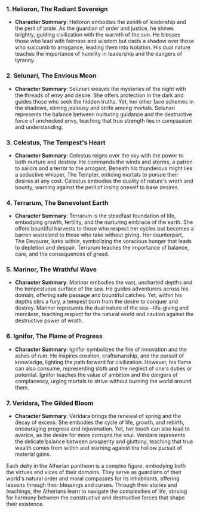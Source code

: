 ### 1. **Helioron, The Radiant Sovereign**
- **Character Summary**: Helioron embodies the zenith of leadership and the peril of pride. As the guardian of order and justice, he shines brightly, guiding civilization with the warmth of the sun. He blesses those who lead with fairness and wisdom but casts a shadow over those who succumb to arrogance, leading them into isolation. His dual nature teaches the importance of humility in leadership and the dangers of tyranny.

### 2. **Selunari, The Envious Moon**
- **Character Summary**: Selunari weaves the mysteries of the night with the threads of envy and desire. She offers protection in the dark and guides those who seek the hidden truths. Yet, her other face schemes in the shadows, stirring jealousy and strife among mortals. Selunari represents the balance between nurturing guidance and the destructive force of unchecked envy, teaching that true strength lies in compassion and understanding.

### 3. **Celestus, The Tempest's Heart**
- **Character Summary**: Celestus reigns over the sky with the power to both nurture and destroy. He commands the winds and storms, a patron to sailors and a terror to the arrogant. Beneath his thunderous might lies a seductive whisper, The Tempter, enticing mortals to pursue their desires at any cost. Celestus embodies the duality of nature's wrath and bounty, warning against the peril of losing oneself to base desires.

### 4. **Terrarum, The Benevolent Earth**
- **Character Summary**: Terrarum is the steadfast foundation of life, embodying growth, fertility, and the nurturing embrace of the earth. She offers bountiful harvests to those who respect her cycles but becomes a barren wasteland to those who take without giving. Her counterpart, The Devourer, lurks within, symbolizing the voracious hunger that leads to depletion and despair. Terrarum teaches the importance of balance, care, and the consequences of greed.

### 5. **Marinor, The Wrathful Wave**
- **Character Summary**: Marinor embodies the vast, uncharted depths and the tempestuous surface of the sea. He guides adventurers across his domain, offering safe passage and bountiful catches. Yet, within his depths stirs a fury, a tempest born from the desire to conquer and destroy. Marinor represents the dual nature of the sea—life-giving and merciless, teaching respect for the natural world and caution against the destructive power of wrath.

### 6. **Ignifor, The Flame of Progress**
- **Character Summary**: Ignifor symbolizes the fire of innovation and the ashes of ruin. He inspires creation, craftsmanship, and the pursuit of knowledge, lighting the path forward for civilization. However, his flame can also consume, representing sloth and the neglect of one's duties or potential. Ignifor teaches the value of ambition and the dangers of complacency, urging mortals to strive without burning the world around them.

### 7. **Veridara, The Gilded Bloom**
- **Character Summary**: Veridara brings the renewal of spring and the decay of excess. She embodies the cycle of life, growth, and rebirth, encouraging progress and rejuvenation. Yet, her touch can also lead to avarice, as the desire for more corrupts the soul. Veridara represents the delicate balance between prosperity and gluttony, teaching that true wealth comes from within and warning against the hollow pursuit of material gains.

Each deity in the Atherian pantheon is a complex figure, embodying both the virtues and vices of their domains. They serve as guardians of their world's natural order and moral compasses for its inhabitants, offering lessons through their blessings and curses. Through their stories and teachings, the Atherians learn to navigate the complexities of life, striving for harmony between the constructive and destructive forces that shape their existence.